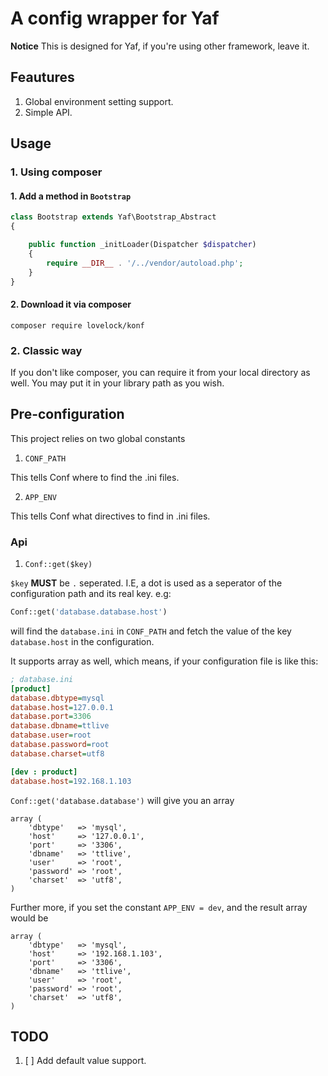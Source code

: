 # A config wrapper for Yaf

**Notice**
This is designed for Yaf, if you're using other framework, leave it.

## Feautures

1. Global environment setting support.
2. Simple API.

## Usage

### 1. Using composer

#### 1. Add a method in `Bootstrap`

```php
class Bootstrap extends Yaf\Bootstrap_Abstract
{

    public function _initLoader(Dispatcher $dispatcher)
    {
        require __DIR__ . '/../vendor/autoload.php';
    }
}
```

#### 2. Download it via composer

`composer require lovelock/konf`

### 2. Classic way

If you don't like composer, you can require it from your local directory as well. You may put it in your library path as you wish.

## Pre-configuration


This project relies on two global constants

1. `CONF_PATH`

This tells Conf where to find the .ini files.

2. `APP_ENV`

This tells Conf what directives to find in .ini files.

### Api

1. `Conf::get($key)`

`$key` **MUST** be `.` seperated. I.E, a dot is used as a seperator of the configuration path and its real key. e.g:

```php
Conf::get('database.database.host')
```
will find the `database.ini` in `CONF_PATH` and fetch the value of the key `database.host` in the configuration.

It supports array as well, which means, if your configuration file is like this:

```ini
; database.ini
[product]
database.dbtype=mysql
database.host=127.0.0.1
database.port=3306
database.dbname=ttlive
database.user=root
database.password=root
database.charset=utf8

[dev : product]
database.host=192.168.1.103

```
`Conf::get('database.database')` will give you an array

```
array (
    'dbtype'   => 'mysql',
    'host'     => '127.0.0.1',
    'port'     => '3306',
    'dbname'   => 'ttlive',
    'user'     => 'root',
    'password' => 'root',
    'charset'  => 'utf8',
)
```

Further more, if you set the constant `APP_ENV = dev`, and the result array would be

```
array (
    'dbtype'   => 'mysql',
    'host'     => '192.168.1.103',
    'port'     => '3306',
    'dbname'   => 'ttlive',
    'user'     => 'root',
    'password' => 'root',
    'charset'  => 'utf8',
)
```

## TODO

1. [ ] Add default value support.
